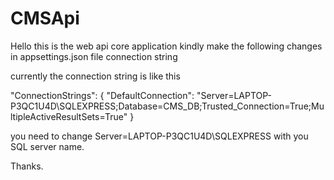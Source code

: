 # CMSApi

Hello this is the web api core application kindly make the following changes in appsettings.json file connection string

currently the connection string is like this 

"ConnectionStrings": {
    "DefaultConnection": "Server=LAPTOP-P3QC1U4D\\SQLEXPRESS;Database=CMS_DB;Trusted_Connection=True;MultipleActiveResultSets=True"
  }

you need to change Server=LAPTOP-P3QC1U4D\\SQLEXPRESS with you SQL server name.

Thanks.
